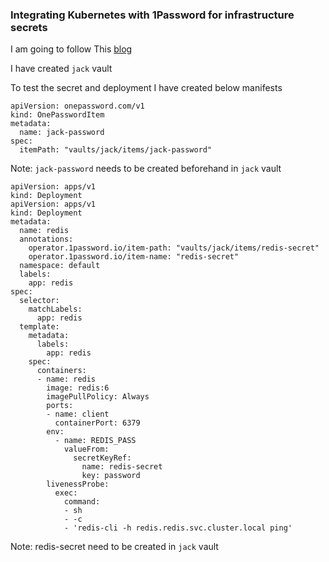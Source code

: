 ### Integrating Kubernetes with 1Password for infrastructure secrets

I am going to follow This [blog](https://blog.bennycornelissen.nl/post/onepassword-on-kubernetes/)

I have created ```jack``` vault

To test the secret and deployment I have created below manifests


```
apiVersion: onepassword.com/v1
kind: OnePasswordItem
metadata:
  name: jack-password
spec:
  itemPath: "vaults/jack/items/jack-password"

```

Note: ```jack-password``` needs to be created beforehand in ```jack``` vault


```
apiVersion: apps/v1
kind: Deployment
apiVersion: apps/v1
kind: Deployment
metadata:
  name: redis
  annotations:
    operator.1password.io/item-path: "vaults/jack/items/redis-secret"
    operator.1password.io/item-name: "redis-secret"
  namespace: default
  labels:
    app: redis
spec:
  selector:
    matchLabels:
      app: redis
  template:
    metadata:
      labels:
        app: redis
    spec:
      containers:
      - name: redis
        image: redis:6
        imagePullPolicy: Always
        ports:
        - name: client
          containerPort: 6379
        env:
          - name: REDIS_PASS
            valueFrom:
              secretKeyRef:
                name: redis-secret
                key: password
        livenessProbe:
          exec:
            command:
            - sh
            - -c
            - 'redis-cli -h redis.redis.svc.cluster.local ping'

```

Note: redis-secret need to be created in ```jack``` vault

